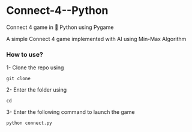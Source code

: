 # Connect-4--Python
Connect 4 game in :snake: Python using Pygame

A simple Connect 4 game implemented with AI using Min-Max Algorithm

### How to use?

1- Clone the repo using 
```
git clone 
```
2- Enter the folder using
```
cd 
```
3- Enter the following command to launch the game
``` 
python connect.py
```

